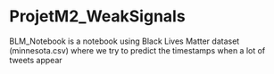 # ProjetM2_WeakSignals
BLM_Notebook is a notebook using Black Lives Matter dataset (minnesota.csv) where we try to predict the timestamps when a lot of tweets appear